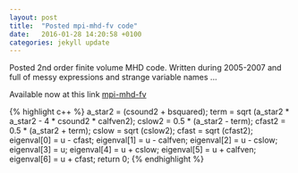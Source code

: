 ```yaml
---
layout: post
title:  "Posted mpi-mhd-fv code"
date:   2016-01-28 14:20:58 +0100
categories: jekyll update
---
```



Posted 2nd order  finite volume MHD code.
Written during 2005-2007 and full of messy expressions and strange variable names ...

Available now at this link 
[mpi-mhd-fv](http://github.com/mpi-mhd-fv)

{% highlight c++ %}
  a_star2 = (csound2 + bsquared);
  term = sqrt (a_star2 * a_star2 - 4 * csound2 * calfven2);
  cslow2 = 0.5 * (a_star2 - term);
  cfast2 = 0.5 * (a_star2 + term);
  cslow = sqrt (cslow2);
  cfast = sqrt (cfast2);
  eigenval[0] = u - cfast;
  eigenval[1] = u - calfven;
  eigenval[2] = u - cslow;
  eigenval[3] = u;
  eigenval[4] = u + cslow;
  eigenval[5] = u + calfven;
  eigenval[6] = u + cfast;
  return 0;
{% endhighlight %}

